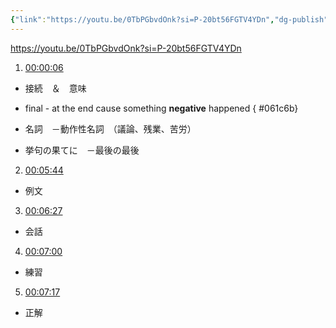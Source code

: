 ```yaml
---
{"link":"https://youtu.be/0TbPGbvdOnk?si=P-20bt56FGTV4YDn","dg-publish":true,"permalink":"/Japanese/文法/Japanese - N2 grammar - ～あげく/","dgPassFrontmatter":true}
---
```


https://youtu.be/0TbPGbvdOnk?si=P-20bt56FGTV4YDn


1. [00:00:06](https://www.youtube.com/watch?v=0TbPGbvdOnk&t=7#t=6.97) 
- 接続　＆　意味
- final - at the end cause something **negative** happened
{ #061c6b}

- 名詞　－動作性名詞　（議論、残業、苦労）
- 挙句の果てに　－最後の最後

2. [00:05:44](https://www.youtube.com/watch?v=0TbPGbvdOnk&t=345#t=05:44.96) 
- 例文

3. [00:06:27](https://www.youtube.com/watch?v=0TbPGbvdOnk&t=388#t=06:27.95) 
- 会話

4. [00:07:00](https://www.youtube.com/watch?v=0TbPGbvdOnk&t=420#t=07:00.12) 
- 練習

5. [00:07:17](https://www.youtube.com/watch?v=0TbPGbvdOnk&t=437#t=07:17.28) 
- 正解